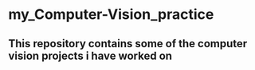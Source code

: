 # my_Computer-Vision_practice
## This repository contains some of the computer vision projects  i have  worked on
